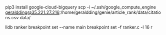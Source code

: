 pip3 install google-cloud-bigquery
scp -i ~/.ssh/google_compute_engine geraldding@35.221.27.216:/home/geraldding/genie/article_rank/data/citations.csv data/

lldb ranker
breakpoint set --name main
breakpoint set -f ranker.c -l 16
r
